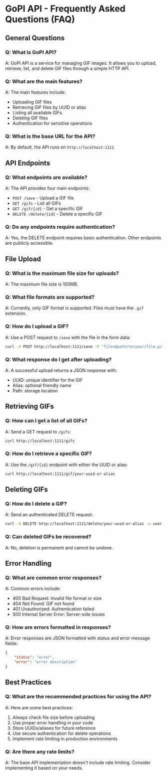 # GoPI API - Frequently Asked Questions (FAQ)

## General Questions

### Q: What is GoPI API?
A: GoPI API is a service for managing GIF images. It allows you to upload, retrieve, list, and delete GIF files through a simple HTTP API.

### Q: What are the main features?
A: The main features include:
- Uploading GIF files
- Retrieving GIF files by UUID or alias
- Listing all available GIFs
- Deleting GIF files
- Authentication for sensitive operations

### Q: What is the base URL for the API?
A: By default, the API runs on `http://localhost:1111`

## API Endpoints

### Q: What endpoints are available?
A: The API provides four main endpoints:
- `POST /save` - Upload a GIF file
- `GET /gifs` - List all GIFs
- `GET /gif/{id}` - Get a specific GIF
- `DELETE /delete/{id}` - Delete a specific GIF

### Q: Do any endpoints require authentication?
A: Yes, the DELETE endpoint requires basic authentication. Other endpoints are publicly accessible.

## File Upload

### Q: What is the maximum file size for uploads?
A: The maximum file size is 100MB.

### Q: What file formats are supported?
A: Currently, only GIF format is supported. Files must have the `.gif` extension.

### Q: How do I upload a GIF?
A: Use a POST request to `/save` with the file in the form data:
```bash
curl -X POST http://localhost:1111/save -F "file=@path/to/your/file.gif"
```

### Q: What response do I get after uploading?
A: A successful upload returns a JSON response with:
- UUID: unique identifier for the GIF
- Alias: optional friendly name
- Path: storage location

## Retrieving GIFs

### Q: How can I get a list of all GIFs?
A: Send a GET request to `/gifs`:
```bash
curl http://localhost:1111/gifs
```

### Q: How do I retrieve a specific GIF?
A: Use the `/gif/{id}` endpoint with either the UUID or alias:
```bash
curl http://localhost:1111/gif/your-uuid-or-alias
```

## Deleting GIFs

### Q: How do I delete a GIF?
A: Send an authenticated DELETE request:
```bash
curl -X DELETE http://localhost:1111/delete/your-uuid-or-alias -u user:pass
```

### Q: Can deleted GIFs be recovered?
A: No, deletion is permanent and cannot be undone.

## Error Handling

### Q: What are common error responses?
A: Common errors include:
- 400 Bad Request: Invalid file format or size
- 404 Not Found: GIF not found
- 401 Unauthorized: Authentication failed
- 500 Internal Server Error: Server-side issues

### Q: How are errors formatted in responses?
A: Error responses are JSON formatted with status and error message fields:
```json
{
    "status": "error",
    "error": "error description"
}
```

## Best Practices

### Q: What are the recommended practices for using the API?
A: Here are some best practices:
1. Always check file size before uploading
2. Use proper error handling in your code
3. Store UUIDs/aliases for future reference
4. Use secure authentication for delete operations
5. Implement rate limiting in production environments

### Q: Are there any rate limits?
A: The base API implementation doesn't include rate limiting. Consider implementing it based on your needs.

